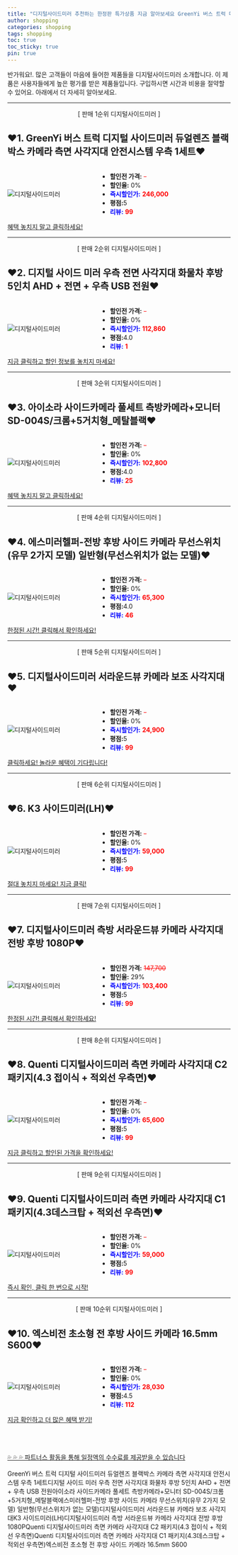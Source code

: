 ```yaml
---
title: "디지털사이드미러 추천하는 한정판 특가상품 지금 알아보세요 GreenYi 버스 트럭 디지털 사이드미러"
author: shopping
categories: shopping
tags: shopping
toc: true
toc_sticky: true
pin: true
---
```

반가워요!. 많은 고객들이 마음에 들어한 제품들을 디지털사이드미러 소개합니다. 이 제품은 사용자들에게 높은 평가를 받은 제품들입니다. 구입하시면 시간과 비용을 절약할 수 있어요. 아래에서 더 자세히 알아보세요.

---
<p class="toplist" style="margin: 0 auto; display: block; width: fit-content;">[ 판매 1순위 디지털사이드미러 ]</p>

<h2><strong>❤️1. GreenYi 버스 트럭 디지털 사이드미러 듀얼렌즈 블랙박스 카메라 측면 사각지대 안전시스템 우측 1세트❤️</strong></h2>

<div style="display: flex; align-items: center;">
    <div style="flex: 0.4;">
        <img src="https://thumbnail9.coupangcdn.com/thumbnails/remote/230x230ex/image/vendor_inventory/9ab2/e95150cf6c25367484b347af03a553e662a9f5d02d122dd2d50343727ada.jpg" alt="디지털사이드미러" style="max-width: 100%;">
    </div>
    <div style="flex: 0.6; margin-left: 10px;">
        <ul>
            <li><strong>할인전 가격:</strong> <del style="color: red;">-</del></li>
            <li><strong>할인율:</strong> 0%</li>
            <li><span style='color:blue'><strong>즉시할인가:</strong></span> <span style='color:red'><strong>246,000</strong></span></li>
            <li><strong>평점:</strong>5</li>
            <li><span style='color:blue'><strong>리뷰:</strong></span> <span style='color:red'><strong>99</strong></span></li>
        </ul>
    </div>
</div>
<div class="center">
    <a href="https://William4Davisa.github.io?lptag=AF9450613&subid=githubio&pageKey=7597776139&traceid=V0-153&itemId=20091195573&vendorItemId=87186561712" class="myButton">
        혜택 놓치지 말고 클릭하세요!
    </a>
</div>


---
<p class="toplist" style="margin: 0 auto; display: block; width: fit-content;">[ 판매 2순위 디지털사이드미러 ]</p>

<h2><strong>❤️2. 디지털 사이드 미러 우측 전면 사각지대 화물차 후방 5인치 AHD + 전면 + 우측 USB 전원❤️</strong></h2>

<div style="display: flex; align-items: center;">
    <div style="flex: 0.4;">
        <img src="https://thumbnail9.coupangcdn.com/thumbnails/remote/230x230ex/image/vendor_inventory/1e1f/40728bebfcc9e40b851538846a68082cf3dd1fa1870dfb23f4ee7caab6c3.png" alt="디지털사이드미러" style="max-width: 100%;">
    </div>
    <div style="flex: 0.6; margin-left: 10px;">
        <ul>
            <li><strong>할인전 가격:</strong> <del style="color: red;">-</del></li>
            <li><strong>할인율:</strong> 0%</li>
            <li><span style='color:blue'><strong>즉시할인가:</strong></span> <span style='color:red'><strong>112,860</strong></span></li>
            <li><strong>평점:</strong>4.0</li>
            <li><span style='color:blue'><strong>리뷰:</strong></span> <span style='color:red'><strong>1</strong></span></li>
        </ul>
    </div>
</div>
<div class="center">
    <a href="https://William4Davisa.github.io?lptag=AF9450613&subid=githubio&pageKey=7861936671&traceid=V0-153&itemId=21456306375&vendorItemId=90334906945" class="myButton">
        지금 클릭하고 할인 정보를 놓치지 마세요!
    </a>
</div>


---
<p class="toplist" style="margin: 0 auto; display: block; width: fit-content;">[ 판매 3순위 디지털사이드미러 ]</p>

<h2><strong>❤️3. 아이소라 사이드카메라 풀세트 측방카메라+모니터 SD-004S/크롬+5거치형_메탈블랙❤️</strong></h2>

<div style="display: flex; align-items: center;">
    <div style="flex: 0.4;">
        <img src="https://thumbnail9.coupangcdn.com/thumbnails/remote/230x230ex/image/vendor_inventory/ce14/b922240b8bcecf1706772468e23056cf9388975ea552f4a5c012cd74c557.jpg" alt="디지털사이드미러" style="max-width: 100%;">
    </div>
    <div style="flex: 0.6; margin-left: 10px;">
        <ul>
            <li><strong>할인전 가격:</strong> <del style="color: red;">-</del></li>
            <li><strong>할인율:</strong> 0%</li>
            <li><span style='color:blue'><strong>즉시할인가:</strong></span> <span style='color:red'><strong>102,800</strong></span></li>
            <li><strong>평점:</strong>4.0</li>
            <li><span style='color:blue'><strong>리뷰:</strong></span> <span style='color:red'><strong>25</strong></span></li>
        </ul>
    </div>
</div>
<div class="center">
    <a href="https://William4Davisa.github.io?lptag=AF9450613&subid=githubio&pageKey=1289151294&traceid=V0-153&itemId=2299728272&vendorItemId=70296667272" class="myButton">
        혜택 놓치지 말고 클릭하세요!
    </a>
</div>


---
<p class="toplist" style="margin: 0 auto; display: block; width: fit-content;">[ 판매 4순위 디지털사이드미러 ]</p>

<h2><strong>❤️4. 에스미러헬퍼-전방 후방 사이드 카메라 무선스위치(유무 2가지 모델) 일반형(무선스위치가 없는 모델)❤️</strong></h2>

<div style="display: flex; align-items: center;">
    <div style="flex: 0.4;">
        <img src="https://thumbnail9.coupangcdn.com/thumbnails/remote/230x230ex/image/vendor_inventory/5d8f/fd6af327c023c48278affa34eed8b49e9522c6ce7527d04e81f3e2cb0315.jpg" alt="디지털사이드미러" style="max-width: 100%;">
    </div>
    <div style="flex: 0.6; margin-left: 10px;">
        <ul>
            <li><strong>할인전 가격:</strong> <del style="color: red;">-</del></li>
            <li><strong>할인율:</strong> 0%</li>
            <li><span style='color:blue'><strong>즉시할인가:</strong></span> <span style='color:red'><strong>65,300</strong></span></li>
            <li><strong>평점:</strong>4.0</li>
            <li><span style='color:blue'><strong>리뷰:</strong></span> <span style='color:red'><strong>46</strong></span></li>
        </ul>
    </div>
</div>
<div class="center">
    <a href="https://William4Davisa.github.io?lptag=AF9450613&subid=githubio&pageKey=6150741976&traceid=V0-153&itemId=11870488261&vendorItemId=79143582856" class="myButton">
        한정된 시간! 클릭해서 확인하세요!
    </a>
</div>


---
<p class="toplist" style="margin: 0 auto; display: block; width: fit-content;">[ 판매 5순위 디지털사이드미러 ]</p>

<h2><strong>❤️5. 디지털사이드미러 서라운드뷰 카메라 보조 사각지대❤️</strong></h2>

<div style="display: flex; align-items: center;">
    <div style="flex: 0.4;">
        <img src="https://thumbnail9.coupangcdn.com/thumbnails/remote/230x230ex/image/vendor_inventory/f7d3/41ec3ca29d91295da1f4bf3ea0220b418f237106f66a454d5880efad2a8a.jpg" alt="디지털사이드미러" style="max-width: 100%;">
    </div>
    <div style="flex: 0.6; margin-left: 10px;">
        <ul>
            <li><strong>할인전 가격:</strong> <del style="color: red;">-</del></li>
            <li><strong>할인율:</strong> 0%</li>
            <li><span style='color:blue'><strong>즉시할인가:</strong></span> <span style='color:red'><strong>24,900</strong></span></li>
            <li><strong>평점:</strong>5</li>
            <li><span style='color:blue'><strong>리뷰:</strong></span> <span style='color:red'><strong>99</strong></span></li>
        </ul>
    </div>
</div>
<div class="center">
    <a href="https://William4Davisa.github.io?lptag=AF9450613&subid=githubio&pageKey=7831183066&traceid=V0-153&itemId=21298970364&vendorItemId=88358681288" class="myButton">
        클릭하세요! 놀라운 혜택이 기다립니다!
    </a>
</div>


---
<p class="toplist" style="margin: 0 auto; display: block; width: fit-content;">[ 판매 6순위 디지털사이드미러 ]</p>

<h2><strong>❤️6. K3 사이드미러(LH)❤️</strong></h2>

<div style="display: flex; align-items: center;">
    <div style="flex: 0.4;">
        <img src="https://thumbnail9.coupangcdn.com/thumbnails/remote/230x230ex/image/vendor_inventory/2d5e/825b2b012ddf3b7884e8c2aa23074b8b47dde9c4de8d006d87ae2cb1e1c0.jpg" alt="디지털사이드미러" style="max-width: 100%;">
    </div>
    <div style="flex: 0.6; margin-left: 10px;">
        <ul>
            <li><strong>할인전 가격:</strong> <del style="color: red;">-</del></li>
            <li><strong>할인율:</strong> 0%</li>
            <li><span style='color:blue'><strong>즉시할인가:</strong></span> <span style='color:red'><strong>59,000</strong></span></li>
            <li><strong>평점:</strong>5</li>
            <li><span style='color:blue'><strong>리뷰:</strong></span> <span style='color:red'><strong>99</strong></span></li>
        </ul>
    </div>
</div>
<div class="center">
    <a href="https://William4Davisa.github.io?lptag=AF9450613&subid=githubio&pageKey=8169872862&traceid=V0-153&itemId=23329755589&vendorItemId=90361431656" class="myButton">
        절대 놓치지 마세요! 지금 클릭!
    </a>
</div>


---
<p class="toplist" style="margin: 0 auto; display: block; width: fit-content;">[ 판매 7순위 디지털사이드미러 ]</p>

<h2><strong>❤️7. 디지털사이드미러 측방 서라운드뷰 카메라 사각지대 전방 후방 1080P❤️</strong></h2>

<div style="display: flex; align-items: center;">
    <div style="flex: 0.4;">
        <img src="https://thumbnail7.coupangcdn.com/thumbnails/remote/230x230ex/image/vendor_inventory/d841/487f6e67b27d83a950bfb1ded7da20562c586ba8e23331b495eed18e4b9d.jpg" alt="디지털사이드미러" style="max-width: 100%;">
    </div>
    <div style="flex: 0.6; margin-left: 10px;">
        <ul>
            <li><strong>할인전 가격:</strong> <del style="color: red;">147,700</del></li>
            <li><strong>할인율:</strong> 29%</li>
            <li><span style='color:blue'><strong>즉시할인가:</strong></span> <span style='color:red'><strong>103,400</strong></span></li>
            <li><strong>평점:</strong>5</li>
            <li><span style='color:blue'><strong>리뷰:</strong></span> <span style='color:red'><strong>99</strong></span></li>
        </ul>
    </div>
</div>
<div class="center">
    <a href="https://William4Davisa.github.io?lptag=AF9450613&subid=githubio&pageKey=7945962515&traceid=V0-153&itemId=21908299170&vendorItemId=88956298494" class="myButton">
        한정된 시간! 클릭해서 확인하세요!
    </a>
</div>


---
<p class="toplist" style="margin: 0 auto; display: block; width: fit-content;">[ 판매 8순위 디지털사이드미러 ]</p>

<h2><strong>❤️8. Quenti 디지털사이드미러 측면 카메라 사각지대 C2 패키지(4.3 접이식 + 적외선 우측면)❤️</strong></h2>

<div style="display: flex; align-items: center;">
    <div style="flex: 0.4;">
        <img src="https://thumbnail8.coupangcdn.com/thumbnails/remote/230x230ex/image/vendor_inventory/ae9b/6815a9ccf2cf0403ab6c8c96327d2a212cd276f9f79ed1d0bb3e6c3946d2.jpg" alt="디지털사이드미러" style="max-width: 100%;">
    </div>
    <div style="flex: 0.6; margin-left: 10px;">
        <ul>
            <li><strong>할인전 가격:</strong> <del style="color: red;">-</del></li>
            <li><strong>할인율:</strong> 0%</li>
            <li><span style='color:blue'><strong>즉시할인가:</strong></span> <span style='color:red'><strong>65,600</strong></span></li>
            <li><strong>평점:</strong>5</li>
            <li><span style='color:blue'><strong>리뷰:</strong></span> <span style='color:red'><strong>99</strong></span></li>
        </ul>
    </div>
</div>
<div class="center">
    <a href="https://William4Davisa.github.io?lptag=AF9450613&subid=githubio&pageKey=7996477362&traceid=V0-153&itemId=22246490327&vendorItemId=89292290599" class="myButton">
        지금 클릭하고 할인된 가격을 확인하세요!
    </a>
</div>


---
<p class="toplist" style="margin: 0 auto; display: block; width: fit-content;">[ 판매 9순위 디지털사이드미러 ]</p>

<h2><strong>❤️9. Quenti 디지털사이드미러 측면 카메라 사각지대 C1 패키지(4.3데스크탑 + 적외선 우측면)❤️</strong></h2>

<div style="display: flex; align-items: center;">
    <div style="flex: 0.4;">
        <img src="https://thumbnail8.coupangcdn.com/thumbnails/remote/230x230ex/image/vendor_inventory/ae9b/6815a9ccf2cf0403ab6c8c96327d2a212cd276f9f79ed1d0bb3e6c3946d2.jpg" alt="디지털사이드미러" style="max-width: 100%;">
    </div>
    <div style="flex: 0.6; margin-left: 10px;">
        <ul>
            <li><strong>할인전 가격:</strong> <del style="color: red;">-</del></li>
            <li><strong>할인율:</strong> 0%</li>
            <li><span style='color:blue'><strong>즉시할인가:</strong></span> <span style='color:red'><strong>59,000</strong></span></li>
            <li><strong>평점:</strong>5</li>
            <li><span style='color:blue'><strong>리뷰:</strong></span> <span style='color:red'><strong>99</strong></span></li>
        </ul>
    </div>
</div>
<div class="center">
    <a href="https://William4Davisa.github.io?lptag=AF9450613&subid=githubio&pageKey=7996477362&traceid=V0-153&itemId=22246490333&vendorItemId=89292290620" class="myButton">
        즉시 확인, 클릭 한 번으로 시작!
    </a>
</div>


---
<p class="toplist" style="margin: 0 auto; display: block; width: fit-content;">[ 판매 10순위 디지털사이드미러 ]</p>

<h2><strong>❤️10. 엑스비전 초소형 전 후방 사이드 카메라 16.5mm S600❤️</strong></h2>

<div style="display: flex; align-items: center;">
    <div style="flex: 0.4;">
        <img src="https://thumbnail10.coupangcdn.com/thumbnails/remote/230x230ex/image/retail/images/2021/10/07/16/8/4fa137dc-ab3a-4972-aba1-8b7e6823ff1b.jpg" alt="디지털사이드미러" style="max-width: 100%;">
    </div>
    <div style="flex: 0.6; margin-left: 10px;">
        <ul>
            <li><strong>할인전 가격:</strong> <del style="color: red;">-</del></li>
            <li><strong>할인율:</strong> 0%</li>
            <li><span style='color:blue'><strong>즉시할인가:</strong></span> <span style='color:red'><strong>28,030</strong></span></li>
            <li><strong>평점:</strong>4.5</li>
            <li><span style='color:blue'><strong>리뷰:</strong></span> <span style='color:red'><strong>112</strong></span></li>
        </ul>
    </div>
</div>
<div class="center">
    <a href="https://William4Davisa.github.io?lptag=AF9450613&subid=githubio&pageKey=6111688797&traceid=V0-153&itemId=11522625171&vendorItemId=78797730570" class="myButton">
        지금 확인하고 더 많은 혜택 받기!
    </a>
</div>

<br><br><br>[💦 💦 💦 파트너스 활동을 통해 일정액의 수수료를 제공받을 수 있습니다](https://link.coupang.com/a/bcpT2c)<br><br>GreenYi 버스 트럭 디지털 사이드미러 듀얼렌즈 블랙박스 카메라 측면 사각지대 안전시스템 우측 1세트디지털 사이드 미러 우측 전면 사각지대 화물차 후방 5인치 AHD + 전면 + 우측 USB 전원아이소라 사이드카메라 풀세트 측방카메라+모니터 SD-004S/크롬+5거치형_메탈블랙에스미러헬퍼-전방 후방 사이드 카메라 무선스위치(유무 2가지 모델) 일반형(무선스위치가 없는 모델)디지털사이드미러 서라운드뷰 카메라 보조 사각지대K3 사이드미러(LH)디지털사이드미러 측방 서라운드뷰 카메라 사각지대 전방 후방 1080PQuenti 디지털사이드미러 측면 카메라 사각지대 C2 패키지(4.3 접이식 + 적외선 우측면)Quenti 디지털사이드미러 측면 카메라 사각지대 C1 패키지(4.3데스크탑 + 적외선 우측면)엑스비전 초소형 전 후방 사이드 카메라 16.5mm S600